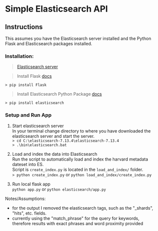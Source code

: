 # Simple Elasticsearch API  

## Instructions  
This assumes you have the Elasticsearch server installed and the Python Flask and Elasticsearch packages installed.

### Installation:  
> [Elasticsearch server](https://www.elastic.co/guide/en/elasticsearch/reference/current/install-elasticsearch.html)     
  
> Install Flask [docs](https://flask.palletsprojects.com/en/2.0.x/installation/)  

`> pip install Flask`  
  
  
> Install Elasticsearch Python Package [docs](https://elasticsearch-py.readthedocs.io/en/v7.13.4/)  

`> pip install elasticsearch`



### Setup and Run App  
  
1. Start elasticsearch server  
In your terminal change directory to where you have downloaded the elasticsearch server and start the server.  
`> cd C:\elasticsearch-7.13.4\elasticsearch-7.13.4`  
`> .\bin\elasticsearch.bat`   
  
2. Load and index the data into Elasticsearch  
Run the script to automatically load and index the harvard metadata dateset into ES.   
Script is `create_index.py` is located in the `load_and_index/` folder.   
`> python create_index.py` or `python load_and_index/create_index.py` 

3. Run local flask app   
`python app.py` or `python elasticsearch/app.py`







Notes/Assumptions:
* for the output I removed the elasticsearch tags, such as the "_shards", "hits", etc. fields.
* currently using the "match_phrase" for the query for keywords, therefore results with exact phrases and word proximity provided 
